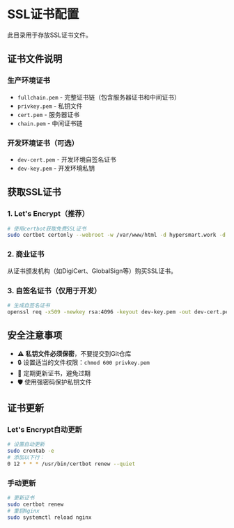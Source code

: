 # SSL证书配置

此目录用于存放SSL证书文件。

## 证书文件说明

### 生产环境证书
- `fullchain.pem` - 完整证书链（包含服务器证书和中间证书）
- `privkey.pem` - 私钥文件
- `cert.pem` - 服务器证书
- `chain.pem` - 中间证书链

### 开发环境证书（可选）
- `dev-cert.pem` - 开发环境自签名证书
- `dev-key.pem` - 开发环境私钥

## 获取SSL证书

### 1. Let's Encrypt（推荐）
```bash
# 使用certbot获取免费SSL证书
sudo certbot certonly --webroot -w /var/www/html -d hypersmart.work -d www.hypersmart.work
```

### 2. 商业证书
从证书颁发机构（如DigiCert、GlobalSign等）购买SSL证书。

### 3. 自签名证书（仅用于开发）
```bash
# 生成自签名证书
openssl req -x509 -newkey rsa:4096 -keyout dev-key.pem -out dev-cert.pem -days 365 -nodes
```

## 安全注意事项

- ⚠️ **私钥文件必须保密**，不要提交到Git仓库
- 🔒 设置适当的文件权限：`chmod 600 privkey.pem`
- 📁 定期更新证书，避免过期
- 🛡️ 使用强密码保护私钥文件

## 证书更新

### Let's Encrypt自动更新
```bash
# 设置自动更新
sudo crontab -e
# 添加以下行：
0 12 * * * /usr/bin/certbot renew --quiet
```

### 手动更新
```bash
# 更新证书
sudo certbot renew
# 重启Nginx
sudo systemctl reload nginx
```
